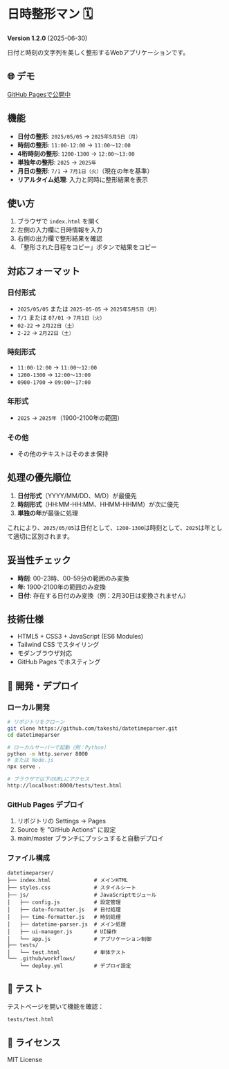 # 日時整形マン 🗓️

**Version 1.2.0** (2025-06-30)

日付と時刻の文字列を美しく整形するWebアプリケーションです。

## 🌐 デモ

[GitHub Pagesで公開中](https://takeshi.github.io/datetimeparser/)

## 機能

- **日付の整形**: `2025/05/05` → `2025年5月5日（月）`
- **時刻の整形**: `11:00-12:00` → `11:00〜12:00`
- **4桁時刻の整形**: `1200-1300` → `12:00〜13:00`
- **単独年の整形**: `2025` → `2025年`
- **月日の整形**: `7/1` → `7月1日（火）`（現在の年を基準）
- **リアルタイム処理**: 入力と同時に整形結果を表示

## 使い方

1. ブラウザで `index.html` を開く
2. 左側の入力欄に日時情報を入力
3. 右側の出力欄で整形結果を確認
4. 「整形された日程をコピー」ボタンで結果をコピー

## 対応フォーマット

### 日付形式
- `2025/05/05` または `2025-05-05` → `2025年5月5日（月）`
- `7/1` または `07/01` → `7月1日（火）`
- `02-22` → `2月22日（土）`
- `2-22` → `2月22日（土）`

### 時刻形式
- `11:00-12:00` → `11:00〜12:00`
- `1200-1300` → `12:00〜13:00`
- `0900-1700` → `09:00〜17:00`

### 年形式
- `2025` → `2025年`（1900-2100年の範囲）

### その他
- その他のテキストはそのまま保持

## 処理の優先順位

1. **日付形式**（YYYY/MM/DD、M/D）が最優先
2. **時刻形式**（HH:MM-HH:MM、HHMM-HHMM）が次に優先
3. **単独の年**が最後に処理

これにより、`2025/05/05`は日付として、`1200-1300`は時刻として、`2025`は年として適切に区別されます。

## 妥当性チェック

- **時刻**: 00-23時、00-59分の範囲のみ変換
- **年**: 1900-2100年の範囲のみ変換
- **日付**: 存在する日付のみ変換（例：2月30日は変換されません）

## 技術仕様

- HTML5 + CSS3 + JavaScript (ES6 Modules)
- Tailwind CSS でスタイリング
- モダンブラウザ対応
- GitHub Pages でホスティング

## 🚀 開発・デプロイ

### ローカル開発
```bash
# リポジトリをクローン
git clone https://github.com/takeshi/datetimeparser.git
cd datetimeparser

# ローカルサーバーで起動（例：Python）
python -m http.server 8000
# または Node.js
npx serve .

# ブラウザで以下のURLにアクセス
http://localhost:8000/tests/test.html
```

### GitHub Pages デプロイ
1. リポジトリの Settings → Pages
2. Source を "GitHub Actions" に設定
3. main/master ブランチにプッシュすると自動デプロイ

### ファイル構成
```
datetimeparser/
├── index.html              # メインHTML
├── styles.css              # スタイルシート
├── js/                     # JavaScriptモジュール
│   ├── config.js           # 設定管理
│   ├── date-formatter.js   # 日付処理
│   ├── time-formatter.js   # 時刻処理
│   ├── datetime-parser.js  # メイン処理
│   ├── ui-manager.js       # UI操作
│   └── app.js              # アプリケーション制御
├── tests/
│   └── test.html           # 単体テスト
└── .github/workflows/
    └── deploy.yml          # デプロイ設定
```

## 🧪 テスト

テストページを開いて機能を確認：
```
tests/test.html
```

## 📄 ライセンス

MIT License 